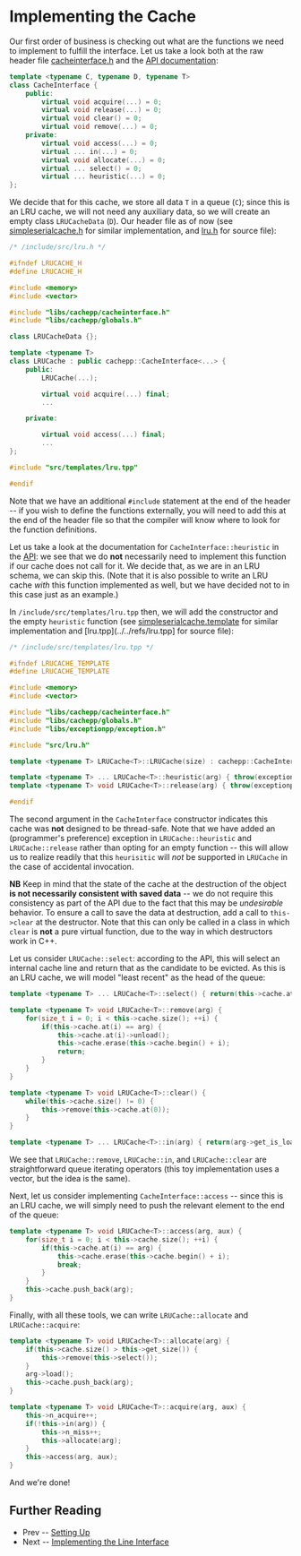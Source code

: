 Implementing the Cache
====

Our first order of business is checking out what are the functions we need to implement to fulfill the interface. Let us take a look both at the raw header file 
[cacheinterface.h](../../include/src/cacheinterface.h) and the [API documentation](../api/cacheinterface.md):

```cpp
template <typename C, typename D, typename T>
class CacheInterface {
	public:
		virtual void acquire(...) = 0;
		virtual void release(...) = 0;
		virtual void clear() = 0;
		virtual void remove(...) = 0;
	private:
		virtual void access(...) = 0;
		virtual ... in(...) = 0;
		virtual void allocate(...) = 0;
		virtual ... select() = 0;
		virtual ... heuristic(...) = 0;
};
```

We decide that for this cache, we store all data `T` in a queue (`C`); since this is an LRU cache, we will not need any auxiliary data, so we will create an empty class 
`LRUCacheData` (`D`). Our header file as of now (see [simpleserialcache.h](../../include/src/simpleserialcache.h) for similar implementation, and 
[lru.h](../../refs/lru.h) for source file):

```cpp
/* /include/src/lru.h */

#ifndef LRUCACHE_H
#define LRUCACHE_H

#include <memory>
#include <vector>

#include "libs/cachepp/cacheinterface.h"
#include "libs/cachepp/globals.h"

class LRUCacheData {};

template <typename T>
class LRUCache : public cachepp::CacheInterface<...> {
	public:
		LRUCache(...);

		virtual void acquire(...) final;
		...

	private:

		virtual void access(...) final;
		...
};

#include "src/templates/lru.tpp"

#endif
```

Note that we have an additional `#include` statement at the end of the header -- if you wish to define the functions externally, you will need to add this at the end of 
the header file so that the compiler will know where to look for the function definitions.

Let us take a look at the documentation for `CacheInterface::heuristic` in the [API](../api/cacheinterface.md): we see that we do **not** necessarily need to implement 
this function if our cache does not call for it. We decide that, as we are in an LRU schema, we can skip this. (Note that it is also possible to write an LRU cache 
*with* this function implemented as well, but we have decided not to in this case just as an example.)

In `/include/src/templates/lru.tpp` then, we will add the constructor and the empty `heuristic` function (see 
[simpleserialcache.template](../../include/src/templates/simpleserialcache.template) for similar implementation and [lru.tpp](../../refs/lru.tpp] for source file):

```cpp
/* /include/src/templates/lru.tpp */

#ifndef LRUCACHE_TEMPLATE
#define LRUCACHE_TEMPLATE

#include <memory>
#include <vector>

#include "libs/cachepp/cacheinterface.h"
#include "libs/cachepp/globals.h"
#include "libs/exceptionpp/exception.h"

#include "src/lru.h"

template <typename T> LRUCache<T>::LRUCache(size) : cachepp::CacheInterface<...>::CacheInterface(size, false) {}

template <typename T> ... LRUCache<T>::heuristic(arg) { throw(exceptionpp::NotImplemented("LRUCache::heuristic")); }
template <typename T> void LRUCache<T>::release(arg) { throw(exceptionpp::NotImplemented("LRUCache::release")); }

#endif
```

The second argument in the `CacheInterface` constructor indicates this cache was **not** designed to be thread-safe. Note that we have added an (programmer's preference) 
exception in `LRUCache::heuristic` and `LRUCache::release` rather than opting for an empty function -- this will allow us to realize readily that this `heurisitic` will 
*not* be supported in `LRUCache` in the case of accidental invocation.

**NB** Keep in mind that the state of the cache at the destruction of the object **is not necessarily consistent with saved data** -- we do not require this consistency 
as part of the API due to the fact that this may be *undesirable* behavior. To ensure a call to save the data at destruction, add a call to `this->clear` at the 
destructor. Note that this can only be called in a class in which `clear` is **not** a pure virtual function, due to the way in which destructors work in C++.

Let us consider `LRUCache::select`: according to the API, this will select an internal cache line and return that as the candidate to be evicted. As this is an LRU 
cache, we will model "least recent" as the head of the queue:

```cpp
template <typename T> ... LRUCache<T>::select() { return(this->cache.at(0)); }

template <typename T> void LRUCache<T>::remove(arg) {
	for(size_t i = 0; i < this->cache.size(); ++i) {
		if(this->cache.at(i) == arg) {
			this->cache.at(i)->unload();
			this->cache.erase(this->cache.begin() + i);
			return;
		}
	}
}

template <typename T> void LRUCache<T>::clear() {
	while(this->cache.size() != 0) {
		this->remove(this->cache.at(0));
	}
}

template <typename T> ... LRUCache<T>::in(arg) { return(arg->get_is_loaded()); }
```

We see that `LRUCache::remove`, `LRUCache::in`, and `LRUCache::clear` are straightforward queue iterating operators (this toy implementation uses a vector, but the idea 
is the same).

Next, let us consider implementing `CacheInterface::access` -- since this is an LRU cache, we will simply need to push the relevant element to the end of the queue:

```cpp
template <typename T> void LRUCache<T>::access(arg, aux) {
	for(size_t i = 0; i < this->cache.size(); ++i) {
		if(this->cache.at(i) == arg) {
			this->cache.erase(this->cache.begin() + i);
			break;
		}
	}
	this->cache.push_back(arg);
}
```

Finally, with all these tools, we can write `LRUCache::allocate` and `LRUCache::acquire`:

```cpp
template <typename T> void LRUCache<T>::allocate(arg) {
	if(this->cache.size() > this->get_size()) {
		this->remove(this->select());
	}
	arg->load();
	this->cache.push_back(arg);
}

template <typename T> void LRUCache<T>::acquire(arg, aux) {
	this->n_acquire++;
	if(!this->in(arg)) {
		this->n_miss++;
		this->allocate(arg);
	}
	this->access(arg, aux);
}
```

And we're done!

Further Reading
----

* Prev -- [Setting Up](intro.md)
* Next -- [Implementing the Line Interface](line.md)
